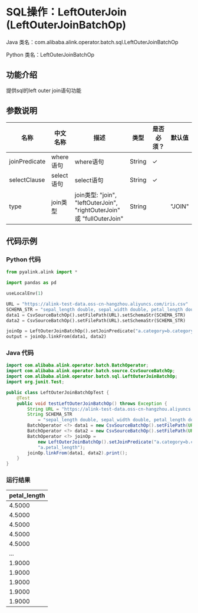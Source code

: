 # SQL操作：LeftOuterJoin (LeftOuterJoinBatchOp)
Java 类名：com.alibaba.alink.operator.batch.sql.LeftOuterJoinBatchOp

Python 类名：LeftOuterJoinBatchOp


## 功能介绍
提供sql的left outer join语句功能

## 参数说明

| 名称 | 中文名称 | 描述 | 类型 | 是否必须？ | 默认值 |
| --- | --- | --- | --- | --- | --- |
| joinPredicate | where语句 | where语句 | String | ✓ |  |
| selectClause | select语句 | select语句 | String | ✓ |  |
| type | join类型 | join类型: "join", "leftOuterJoin", "rightOuterJoin" 或 "fullOuterJoin" | String |  | "JOIN" |

## 代码示例
### Python 代码
```python
from pyalink.alink import *

import pandas as pd

useLocalEnv(1)

URL = "https://alink-test-data.oss-cn-hangzhou.aliyuncs.com/iris.csv"
SCHEMA_STR = "sepal_length double, sepal_width double, petal_length double, petal_width double, category string";
data1 = CsvSourceBatchOp().setFilePath(URL).setSchemaStr(SCHEMA_STR)
data2 = CsvSourceBatchOp().setFilePath(URL).setSchemaStr(SCHEMA_STR)

joinOp = LeftOuterJoinBatchOp().setJoinPredicate("a.category=b.category").setSelectClause("a.petal_length")
output = joinOp.linkFrom(data1, data2)
```
### Java 代码
```java
import com.alibaba.alink.operator.batch.BatchOperator;
import com.alibaba.alink.operator.batch.source.CsvSourceBatchOp;
import com.alibaba.alink.operator.batch.sql.LeftOuterJoinBatchOp;
import org.junit.Test;

public class LeftOuterJoinBatchOpTest {
	@Test
	public void testLeftOuterJoinBatchOp() throws Exception {
		String URL = "https://alink-test-data.oss-cn-hangzhou.aliyuncs.com/iris.csv";
		String SCHEMA_STR
			= "sepal_length double, sepal_width double, petal_length double, petal_width double, category string";
		BatchOperator <?> data1 = new CsvSourceBatchOp().setFilePath(URL).setSchemaStr(SCHEMA_STR);
		BatchOperator <?> data2 = new CsvSourceBatchOp().setFilePath(URL).setSchemaStr(SCHEMA_STR);
		BatchOperator <?> joinOp =
			new LeftOuterJoinBatchOp().setJoinPredicate("a.category=b.category").setSelectClause(
			"a.petal_length");
		joinOp.linkFrom(data1, data2).print();
	}
}
```

### 运行结果
petal_length|
------------|
4.5000|
4.5000|
4.5000|
4.5000|
4.5000|
...|
1.9000|
1.9000|
1.9000|
1.9000|
1.9000|
